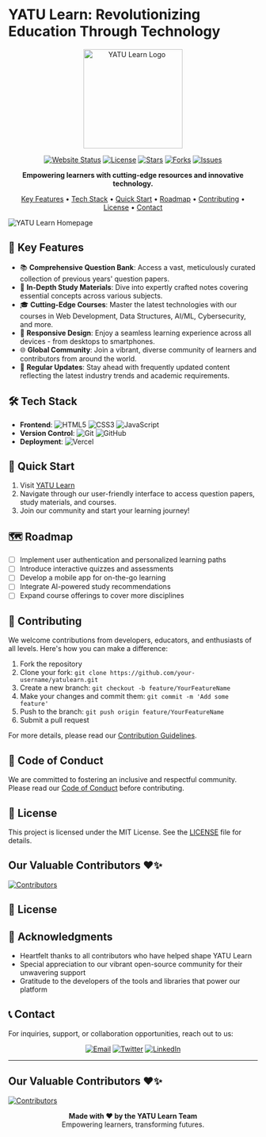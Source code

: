 # YATU Learn: Revolutionizing Education Through Technology

<p align="center">
  <img src="assets/images/YATU%20Learn%20-%20YL%20icon%20Black%20(2).png" alt="YATU Learn Logo" width="200">
</p>

<p align="center">
  <a href="https://yatulearn-i5od1dgx4-saurabhsithkars-projects.vercel.app/"><img src="https://img.shields.io/website?url=https%3A%2F%2Fyatulearn-i5od1dgx4-saurabhsithkars-projects.vercel.app%2F&style=for-the-badge" alt="Website Status"></a>
  <a href="https://github.com/Saurabh-Sithkar/yatulearn/blob/main/LICENSE"><img src="https://img.shields.io/github/license/Saurabh-Sithkar/yatulearn?style=for-the-badge" alt="License"></a>
  <a href="https://github.com/Saurabh-Sithkar/yatulearn/stargazers"><img src="https://img.shields.io/github/stars/Saurabh-Sithkar/yatulearn?style=for-the-badge" alt="Stars"></a>
  <a href="https://github.com/Saurabh-Sithkar/yatulearn/network/members"><img src="https://img.shields.io/github/forks/Saurabh-Sithkar/yatulearn?style=for-the-badge" alt="Forks"></a>
  <a href="https://github.com/Saurabh-Sithkar/yatulearn/issues"><img src="https://img.shields.io/github/issues/Saurabh-Sithkar/yatulearn?style=for-the-badge" alt="Issues"></a>
</p>

<p align="center">
  <strong>Empowering learners with cutting-edge resources and innovative technology.</strong>
</p>

<p align="center">
  <a href="#-key-features">Key Features</a> •
  <a href="#-tech-stack">Tech Stack</a> •
  <a href="#-quick-start">Quick Start</a> •
  <a href="#-roadmap">Roadmap</a> •
  <a href="#-contributing">Contributing</a> •
  <a href="#-license">License</a> •
  <a href="#-contact">Contact</a>
</p>

![YATU Learn Homepage](assets/images/YatuLearn.png)

## 🚀 Key Features

- 📚 **Comprehensive Question Bank**: Access a vast, meticulously curated collection of previous years' question papers.
- 📝 **In-Depth Study Materials**: Dive into expertly crafted notes covering essential concepts across various subjects.
- 🎓 **Cutting-Edge Courses**: Master the latest technologies with our courses in Web Development, Data Structures, AI/ML, Cybersecurity, and more.
- 📱 **Responsive Design**: Enjoy a seamless learning experience across all devices - from desktops to smartphones.
- 🌐 **Global Community**: Join a vibrant, diverse community of learners and contributors from around the world.
- 🔄 **Regular Updates**: Stay ahead with frequently updated content reflecting the latest industry trends and academic requirements.

## 🛠️ Tech Stack

- **Frontend**: 
  ![HTML5](https://img.shields.io/badge/HTML5-E34F26?style=for-the-badge&logo=html5&logoColor=white)
  ![CSS3](https://img.shields.io/badge/CSS3-1572B6?style=for-the-badge&logo=css3&logoColor=white)
  ![JavaScript](https://img.shields.io/badge/JavaScript-F7DF1E?style=for-the-badge&logo=javascript&logoColor=black)
- **Version Control**: 
  ![Git](https://img.shields.io/badge/Git-F05032?style=for-the-badge&logo=git&logoColor=white)
  ![GitHub](https://img.shields.io/badge/GitHub-181717?style=for-the-badge&logo=github&logoColor=white)
- **Deployment**: 
  ![Vercel](https://img.shields.io/badge/Vercel-000000?style=for-the-badge&logo=vercel&logoColor=white)

## 🏁 Quick Start

1. Visit [YATU Learn](https://yatulearn-i5od1dgx4-saurabhsithkars-projects.vercel.app/)
2. Navigate through our user-friendly interface to access question papers, study materials, and courses.
3. Join our community and start your learning journey!

## 🗺️ Roadmap

- [ ] Implement user authentication and personalized learning paths
- [ ] Introduce interactive quizzes and assessments
- [ ] Develop a mobile app for on-the-go learning
- [ ] Integrate AI-powered study recommendations
- [ ] Expand course offerings to cover more disciplines

## 🤝 Contributing

We welcome contributions from developers, educators, and enthusiasts of all levels. Here's how you can make a difference:

1. Fork the repository
2. Clone your fork: `git clone https://github.com/your-username/yatulearn.git`
3. Create a new branch: `git checkout -b feature/YourFeatureName`
4. Make your changes and commit them: `git commit -m 'Add some feature'`
5. Push to the branch: `git push origin feature/YourFeatureName`
6. Submit a pull request

For more details, please read our [Contribution Guidelines](CONTRIBUTING.md).

## 📜 Code of Conduct

We are committed to fostering an inclusive and respectful community. Please read our [Code of Conduct](CODE_OF_CONDUCT.md) before contributing.

## 📄 License

This project is licensed under the MIT License. See the [LICENSE](LICENSE) file for details.

## Our Valuable Contributors ❤️✨

[![Contributors](https://contrib.rocks/image?repo=yatulearn/yatulearn)](https://github.com/yatulearn/yatulearn/graphs/contributors)
## 📜 License


## 🙏 Acknowledgments

- Heartfelt thanks to all contributors who have helped shape YATU Learn
- Special appreciation to our vibrant open-source community for their unwavering support
- Gratitude to the developers of the tools and libraries that power our platform

## 📞 Contact

For inquiries, support, or collaboration opportunities, reach out to us:

<p align="center">
  <a href="mailto:yatulearn@gmail.com"><img src="https://img.shields.io/badge/Email-yatulearn%40gmail.com-blue?style=for-the-badge&logo=gmail" alt="Email"></a>
  <a href="https://twitter.com/yatulearn"><img src="https://img.shields.io/badge/Twitter-@yatulearn-blue?style=for-the-badge&logo=twitter" alt="Twitter"></a>
  <a href="https://www.linkedin.com/company/yatulearn"><img src="https://img.shields.io/badge/LinkedIn-YATU%20Learn-blue?style=for-the-badge&logo=linkedin" alt="LinkedIn"></a>
</p>

---

## Our Valuable Contributors ❤️✨

[![Contributors](https://contrib.rocks/image?repo=yatulearn/yatulearn)](https://github.com/yatulearn/yatulearn/graphs/contributors)


<p align="center">
  <strong>Made with ❤️ by the YATU Learn Team</strong><br>
  Empowering learners, transforming futures.
</p>
